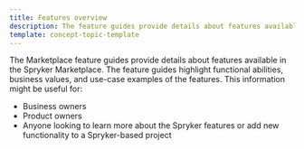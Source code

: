 ```yaml
---
title: Features overview
description: The feature guides provide details about features available in the Spryker Marketplace.
template: concept-topic-template
---
```

The Marketplace feature guides provide details about features available in the Spryker Marketplace. The feature guides highlight functional abilities, business values, and use-case examples of the features. This information might be useful for:

- Business owners
- Product owners
- Anyone looking to learn more about the Spryker features or add new functionality to a Spryker-based project
